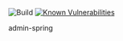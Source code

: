 ![Build](https://github.com/hunnor-dict/admin-spring/workflows/Build/badge.svg)
[![Known Vulnerabilities](https://snyk.io/test/github/hunnor-dict/admin-spring/badge.svg)](https://snyk.io/test/github/hunnor-dict/admin-spring)

admin-spring
